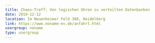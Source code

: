 ```yaml
---
title: Chaos-Treff: Von logischen Uhren zu verteilten Datenbanken
date: 2019-12-12
location: Im Neuenheimer Feld 368, Heidelberg
link: https://www.noname-ev.de/anfahrt.html
usergroup: noname
type: usergroup
---
```


